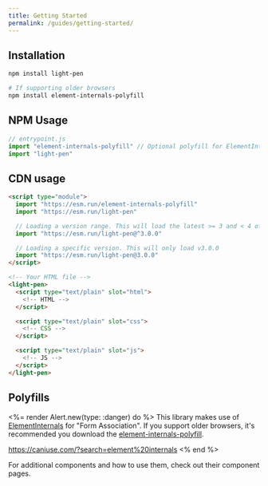 ```yaml
---
title: Getting Started
permalink: /guides/getting-started/
---
```


## Installation

```bash
npm install light-pen

# If supporting older browsers
npm install element-internals-polyfill
```

## NPM Usage

```js
// entrypoint.js
import "element-internals-polyfill" // Optional polyfill for ElementInternals() for older browsers.
import "light-pen"
```

## CDN usage

```html
<script type="module">
  import "https://esm.run/element-internals-polyfill"
  import "https://esm.run/light-pen"

  // Loading a version range. This will load the latest >= 3 and < 4 of light-pen.
  import "https://esm.run/light-pen@^3.0.0"

  // Loading a specific version. This will only load v3.0.0
  import "https://esm.run/light-pen@3.0.0"
</script>
```

```html
<!-- Your HTML file -->
<light-pen>
  <script type="text/plain" slot="html">
    <!-- HTML -->
  </script>

  <script type="text/plain" slot="css">
    <!-- CSS -->
  </script>

  <script type="text/plain" slot="js">
    <!-- JS -->
  </script>
</light-pen>
```

## Polyfills

<%= render Alert.new(type: :danger) do %>
  This library makes use of [ElementInternals](https://developer.mozilla.org/en-US/docs/Web/API/ElementInternals)
  for "Form Association". If you support older browsers, it's recommended you download the [element-internals-polyfill](https://developer.mozilla.org/en-US/docs/Web/API/ElementInternals).


  <https://caniuse.com/?search=element%20internals>
<% end %>

For additional components and how to use them, check out their component pages.

<!-- <%%= component_list %> -->
